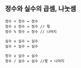 ## 정수와 실수의 곱셈, 나눗셈
```angular2html
정수 + 정수 = 정수
정수 x 정수 = 정수 // 몫
정수 % 정수 = 정수 // 나머지
```

```angular2html
실수 x 실수 = 실수
실수 + 실수 = 실수
```

```angular2html
정수 x 실수 = 실수
정수 / 실수 = 실수 //몫 + 나머지 
```